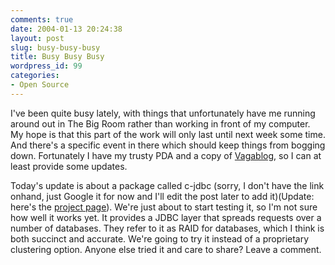 ```yaml
---
comments: true
date: 2004-01-13 20:24:38
layout: post
slug: busy-busy-busy
title: Busy Busy Busy
wordpress_id: 99
categories:
- Open Source
---
```


I've been quite busy lately, with things that unfortunately have me running around out in The Big Room rather than working in front of my computer. My hope is that this part of the work will only last until next week some time. And there's a specific event in there which should keep things from bogging down. Fortunately I have my trusty PDA and a copy of [Vagablog](http://www.bitsplitter.net/vagablog/), so I can at least provide some updates.

Today's update is about a package called c-jdbc (sorry, I don't have the link onhand, just Google it for now and I'll edit the post later to add it)(Update: here's the [project page](http://c-jdbc.objectweb.org/)). We're just about to start testing it, so I'm not sure how well it works yet. It provides a JDBC layer that spreads requests over a number of databases. They refer to it as RAID for databases, which I think is both succinct and accurate. We're going to try it instead of a proprietary clustering option. Anyone else tried it and care to share? Leave a comment.
